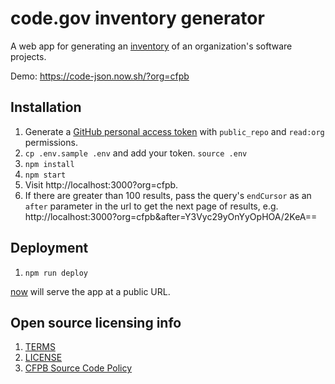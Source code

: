 # code.gov inventory generator

A web app for generating an [inventory](https://code.gov/#/policy-guide/docs/compliance/inventory-code) of an organization's software projects.

Demo: https://code-json.now.sh/?org=cfpb

## Installation

1. Generate a [GitHub personal access token](https://github.com/settings/tokens) with `public_repo` and `read:org` permissions.
1. `cp .env.sample .env` and add your token. `source .env`
1. `npm install`
1. `npm start`
1. Visit http://localhost:3000?org=cfpb.
1. If there are greater than 100 results, pass the query's `endCursor` as an `after` parameter in the url to get the next page of results, e.g. http://localhost:3000?org=cfpb&after=Y3Vyc29yOnYyOpHOA/2KeA==

## Deployment

1. `npm run deploy`

[now](https://zeit.co/now) will serve the app at a public URL.

## Open source licensing info
1. [TERMS](TERMS.md)
2. [LICENSE](LICENSE)
3. [CFPB Source Code Policy](https://github.com/cfpb/source-code-policy/)
